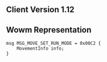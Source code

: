 ## Client Version 1.12

## Wowm Representation
```rust,ignore
msg MSG_MOVE_SET_RUN_MODE = 0x00C2 {
    MovementInfo info;    
}

```
